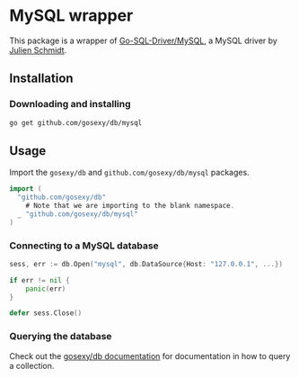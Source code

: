 # MySQL wrapper

This package is a wrapper of
[Go-SQL-Driver/MySQL](https://github.com/Go-SQL-Driver/MySQL),
a MySQL driver by [Julien Schmidt](http://www.julienschmidt.com/).

## Installation

### Downloading and installing

```sh
go get github.com/gosexy/db/mysql
```

## Usage

Import the `gosexy/db` and `github.com/gosexy/db/mysql` packages.

```go
import (
  "github.com/gosexy/db"
	# Note that we are importing to the blank namespace.
  _ "github.com/gosexy/db/mysql"
)
```

### Connecting to a MySQL database

```go
sess, err := db.Open("mysql", db.DataSource{Host: "127.0.0.1", ...})

if err != nil {
	panic(err)
}

defer sess.Close()
```

### Querying the database

Check out the [gosexy/db documentation](/db) for documentation in how to query
a collection.

